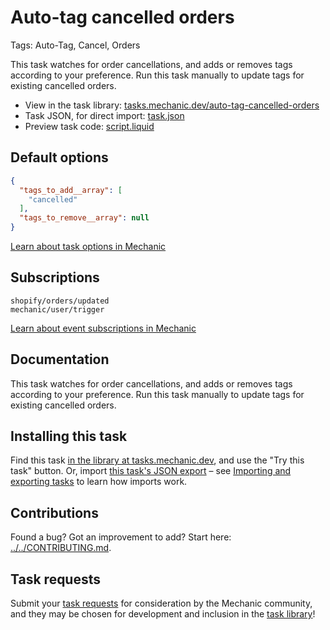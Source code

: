 # Auto-tag cancelled orders

Tags: Auto-Tag, Cancel, Orders

This task watches for order cancellations, and adds or removes tags according to your preference. Run this task manually to update tags for existing cancelled orders.

* View in the task library: [tasks.mechanic.dev/auto-tag-cancelled-orders](https://tasks.mechanic.dev/auto-tag-cancelled-orders)
* Task JSON, for direct import: [task.json](../../tasks/auto-tag-cancelled-orders.json)
* Preview task code: [script.liquid](./script.liquid)

## Default options

```json
{
  "tags_to_add__array": [
    "cancelled"
  ],
  "tags_to_remove__array": null
}
```

[Learn about task options in Mechanic](https://learn.mechanic.dev/core/tasks/options)

## Subscriptions

```liquid
shopify/orders/updated
mechanic/user/trigger
```

[Learn about event subscriptions in Mechanic](https://learn.mechanic.dev/core/tasks/subscriptions)

## Documentation

This task watches for order cancellations, and adds or removes tags according to your preference. Run this task manually to update tags for existing cancelled orders.

## Installing this task

Find this task [in the library at tasks.mechanic.dev](https://tasks.mechanic.dev/auto-tag-cancelled-orders), and use the "Try this task" button. Or, import [this task's JSON export](../../tasks/auto-tag-cancelled-orders.json) – see [Importing and exporting tasks](https://learn.mechanic.dev/core/tasks/import-and-export) to learn how imports work.

## Contributions

Found a bug? Got an improvement to add? Start here: [../../CONTRIBUTING.md](../../CONTRIBUTING.md).

## Task requests

Submit your [task requests](https://mechanic.canny.io/task-requests) for consideration by the Mechanic community, and they may be chosen for development and inclusion in the [task library](https://tasks.mechanic.dev/)!
